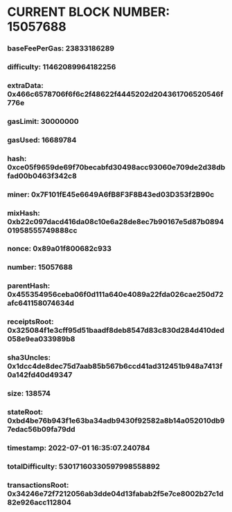 # CURRENT BLOCK NUMBER: 15057688

### baseFeePerGas: 23833186289
### difficulty: 11462089964182256
### extraData: 0x466c6578706f6f6c2f48622f4445202d204361706520546f776e
### gasLimit: 30000000
### gasUsed: 16689784
### hash: 0xce05f9659de69f70becabfd30498acc93060e709de2d38dbfad00b0463f342c8
### miner: 0x7F101fE45e6649A6fB8F3F8B43ed03D353f2B90c
### mixHash: 0xb22c097dacd416da08c10e6a28de8ec7b90167e5d87b089401958555749888cc
### nonce: 0x89a01f800682c933
### number: 15057688
### parentHash: 0x455354956ceba06f0d111a640e4089a22fda026cae250d72afc641158074634d
### receiptsRoot: 0x325084f1e3cff95d51baadf8deb8547d83c830d284d410ded058e9ea033989b8
### sha3Uncles: 0x1dcc4de8dec75d7aab85b567b6ccd41ad312451b948a7413f0a142fd40d49347
### size: 138574
### stateRoot: 0xbd4be76b943f1e63ba34adb9430f92582a8b14a052010db97edac56b09fa79dd
### timestamp: 2022-07-01 16:35:07.240784
### totalDifficulty: 53017160330597998558892
### transactionsRoot: 0x34246e72f7212056ab3dde04d13fabab2f5e7ce8002b27c1d82e926acc112804

